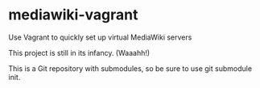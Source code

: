 mediawiki-vagrant
=================

Use Vagrant to quickly set up virtual MediaWiki servers

This project is still in its infancy. (Waaahh!)

This is a Git repository with submodules, so be sure to use
git submodule init.

